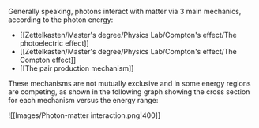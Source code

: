 Generally speaking, photons interact with matter via 3 main mechanics, according to the photon energy:

- [[Zettelkasten/Master's degree/Physics Lab/Compton's effect/The photoelectric effect]]
- [[Zettelkasten/Master's degree/Physics Lab/Compton's effect/The Compton effect]]
- [[The pair production mechanism]]

These mechanisms are not mutually exclusive and in some energy regions are competing, as shown in the following graph showing the cross section for each mechanism versus the energy range:

![[Images/Photon-matter interaction.png|400]]
